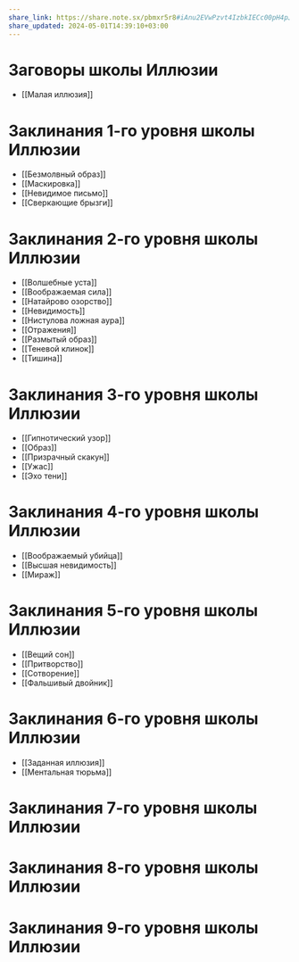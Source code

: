 ```yaml
---
share_link: https://share.note.sx/pbmxr5r8#iAnu2EVwPzvt4IzbkIECc00pH4pJaz2mmr6U1M3/N38
share_updated: 2024-05-01T14:39:10+03:00
---
```

# Заговоры школы Иллюзии
- [[Малая иллюзия]]
# Заклинания 1-го уровня школы Иллюзии
- [[Безмолвный образ]]
- [[Маскировка]]
- [[Невидимое письмо]]
- [[Сверкающие брызги]]
# Заклинания 2-го уровня школы Иллюзии
- [[Волшебные уста]]
- [[Воображаемая сила]]
- [[Натайрово озорство]]
- [[Невидимость]]
- [[Нистулова ложная аура]]
- [[Отражения]]
- [[Размытый образ]]
- [[Теневой клинок]]
- [[Тишина]]
# Заклинания 3-го уровня школы Иллюзии
- [[Гипнотический узор]]
- [[Образ]]
- [[Призрачный скакун]]
- [[Ужас]]
- [[Эхо тени]]
# Заклинания 4-го уровня школы Иллюзии
- [[Воображаемый убийца]]
- [[Высшая невидимость]]
- [[Мираж]]
# Заклинания 5-го уровня школы Иллюзии
- [[Вещий сон]]
- [[Притворство]]
- [[Сотворение]]
- [[Фальшивый двойник]]
# Заклинания 6-го уровня школы Иллюзии
- [[Заданная иллюзия]]
- [[Ментальная тюрьма]]
# Заклинания 7-го уровня школы Иллюзии
# Заклинания 8-го уровня школы Иллюзии
# Заклинания 9-го уровня школы Иллюзии
